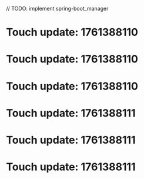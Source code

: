 // TODO: implement spring-boot_manager

# Touch update: 1761388110

# Touch update: 1761388110

# Touch update: 1761388110

# Touch update: 1761388111

# Touch update: 1761388111

# Touch update: 1761388111

